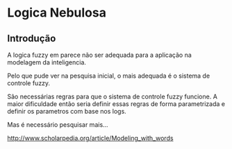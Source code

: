 # Logica Nebulosa

## Introdução

A logica fuzzy em parece não ser adequada para a aplicação na modelagem da inteligencia.

Pelo que pude ver na pesquisa inicial, o mais adequada é o sistema de controle fuzzy.

São necessárias regras para que o sistema de controle fuzzy funcione.
A maior dificuldade então seria definir essas regras de forma parametrizada e definir os parametros com
base nos logs. 

Mas é necessário pesquisar mais...

http://www.scholarpedia.org/article/Modeling_with_words
